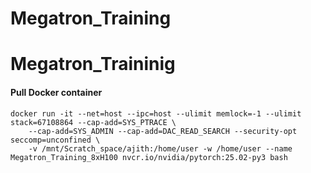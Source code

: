 # Megatron_Training

# Megatron_Traininig

#### Pull Docker container 
```
docker run -it --net=host --ipc=host --ulimit memlock=-1 --ulimit stack=67108864 --cap-add=SYS_PTRACE \
    --cap-add=SYS_ADMIN --cap-add=DAC_READ_SEARCH --security-opt seccomp=unconfined \ 
    -v /mnt/Scratch_space/ajith:/home/user -w /home/user --name Megatron_Training_8xH100 nvcr.io/nvidia/pytorch:25.02-py3 bash
```
